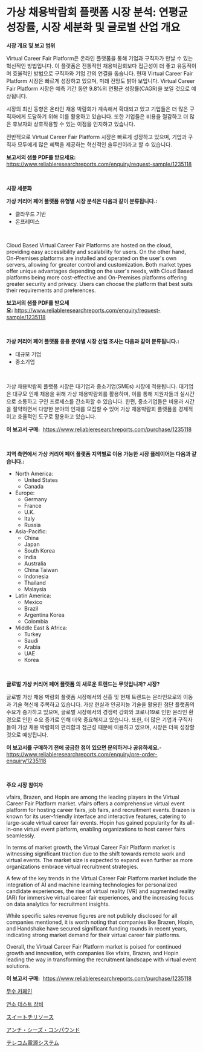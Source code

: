 <p><h1>가상 채용박람회 플랫폼 시장 분석: 연평균 성장률, 시장 세분화 및 글로벌 산업 개요</h1></p><p><strong>시장 개요 및 보고 범위</strong></p>
<p><p>Virtual Career Fair Platform은 온라인 플랫폼을 통해 기업과 구직자가 만날 수 있는 혁신적인 방법입니다. 이 플랫폼은 전통적인 채용박람회보다 접근성이 더 좋고 유동적이며 효율적인 방법으로 구직자와 기업 간의 연결을 돕습니다. 현재 Virtual Career Fair Platform 시장은 빠르게 성장하고 있으며, 미래 전망도 밝아 보입니다. Virtual Career Fair Platform 시장은 예측 기간 동안 9.8%의 연평균 성장률(CAGR)을 보일 것으로 예상됩니다.</p><p>시장의 최신 동향은 온라인 채용 박람회가 계속해서 확대되고 있고 기업들은 더 많은 구직자에게 도달하기 위해 이를 활용하고 있습니다. 또한 기업들은 비용을 절감하고 더 많은 후보자와 상호작용할 수 있는 이점을 인지하고 있습니다.</p><p>전반적으로 Virtual Career Fair Platform 시장은 빠르게 성장하고 있으며, 기업과 구직자 모두에게 많은 혜택을 제공하는 혁신적인 솔루션이라고 할 수 있습니다.</p></p>
<p><strong>보고서의 샘플 PDF를 받으세요:</strong> <a href="https://www.reliableresearchreports.com/enquiry/request-sample/1235118">https://www.reliableresearchreports.com/enquiry/request-sample/1235118</a></p>
<p>&nbsp;</p>
<p><strong>시장 세분화</strong></p>
<p><strong>가상 커리어 페어 플랫폼 유형별 시장 분석은 다음과 같이 분류됩니다.:</strong></p>
<p><ul><li>클라우드 기반</li><li>온프레미스</li></ul></p>
<p>&nbsp;</p>
<p><p>Cloud Based Virtual Career Fair Platforms are hosted on the cloud, providing easy accessibility and scalability for users. On the other hand, On-Premises platforms are installed and operated on the user's own servers, allowing for greater control and customization. Both market types offer unique advantages depending on the user's needs, with Cloud Based platforms being more cost-effective and On-Premises platforms offering greater security and privacy. Users can choose the platform that best suits their requirements and preferences.</p></p>
<p><strong>보고서의 샘플 PDF를 받으세요:</strong>&nbsp;<a href="https://www.reliableresearchreports.com/enquiry/request-sample/1235118">https://www.reliableresearchreports.com/enquiry/request-sample/1235118</a></p>
<p>&nbsp;</p>
<p><strong> 가상 커리어 페어 플랫폼 응용 분야별 시장 산업 조사는 다음과 같이 분류됩니다.:</strong></p>
<p><ul><li>대규모 기업</li><li>중소기업</li></ul></p>
<p>&nbsp;</p>
<p><p>가상 채용박람회 플랫폼 시장은 대기업과 중소기업(SMEs) 시장에 적용됩니다. 대기업은 대규모 인재 채용을 위해 가상 채용박람회를 활용하며, 이를 통해 지원자들과 실시간으로 소통하고 구인 프로세스를 간소화할 수 있습니다. 한편, 중소기업들은 비용과 시간을 절약하면서 다양한 분야의 인재를 모집할 수 있어 가상 채용박람회 플랫폼을 경제적이고 효율적인 도구로 활용하고 있습니다.</p></p>
<p><strong>이 보고서 구매:</strong>&nbsp; <a href="https://www.reliableresearchreports.com/purchase/1235118">https://www.reliableresearchreports.com/purchase/1235118</a></p>
<p>&nbsp;</p>
<p><strong>지역 측면에서 가상 커리어 페어 플랫폼 지역별로 이용 가능한 시장 플레이어는 다음과 같습니다.:</strong></p>
<p><ul>
    <li>
        North America:
        <ul>
            <li>United States</li>
            <li>Canada</li>
        </ul>
    </li>
    <li>
        Europe:
        <ul>
            <li>Germany</li>
            <li>France</li>
            <li>U.K.</li>
            <li>Italy</li>
            <li>Russia</li>
        </ul>
    </li>
    <li>
        Asia-Pacific:
        <ul>
            <li>China</li>
            <li>Japan</li>
            <li>South Korea</li>
            <li>India</li>
            <li>Australia</li>
            <li>China Taiwan</li>
            <li>Indonesia</li>
            <li>Thailand</li>
            <li>Malaysia</li>
        </ul>
    </li>
    <li>
        Latin America:
        <ul>
            <li>Mexico</li>
            <li>Brazil</li>
            <li>Argentina Korea</li>
            <li>Colombia</li>
        </ul>
    </li>
    <li>
        Middle East & Africa:
        <ul>
            <li>Turkey</li>
            <li>Saudi</li>
            <li>Arabia</li>
            <li>UAE</li>
            <li>Korea</li>
        </ul>
    </li>
    </ul></p>
<p>&nbsp;</p>
<p><strong>글로벌 가상 커리어 페어 플랫폼 의 새로운 트렌드는 무엇입니까? 시장?</strong></p>
<p><p>글로벌 가상 채용 박람회 플랫폼 시장에서의 신흥 및 현재 트렌드는 온라인으로의 이동과 기술 혁신에 주목하고 있습니다. 가상 현실과 인공지능 기술을 활용한 첨단 플랫폼의 수요가 증가하고 있으며, 글로벌 시장에서의 경쟁력 강화와 코로나19로 인한 온라인 환경으로 인한 수요 증가로 인해 더욱 중요해지고 있습니다. 또한, 더 많은 기업과 구직자들이 가상 채용 박람회의 편리함과 접근성 때문에 이용하고 있으며, 시장은 더욱 성장할 것으로 예상됩니다.</p></p>
<p><strong>이 보고서를 구매하기 전에 궁금한 점이 있으면 문의하거나 공유하세요.</strong>- <a href="https://www.reliableresearchreports.com/enquiry/pre-order-enquiry/1235118">https://www.reliableresearchreports.com/enquiry/pre-order-enquiry/1235118</a></p>
<p>&nbsp;</p>
<p><strong>주요 시장 참여자</strong></p>
<p><p>vfairs, Brazen, and Hopin are among the leading players in the Virtual Career Fair Platform market. vfairs offers a comprehensive virtual event platform for hosting career fairs, job fairs, and recruitment events. Brazen is known for its user-friendly interface and interactive features, catering to large-scale virtual career fair events. Hopin has gained popularity for its all-in-one virtual event platform, enabling organizations to host career fairs seamlessly.</p><p>In terms of market growth, the Virtual Career Fair Platform market is witnessing significant traction due to the shift towards remote work and virtual events. The market size is expected to expand even further as more organizations embrace virtual recruitment strategies.</p><p>A few of the key trends in the Virtual Career Fair Platform market include the integration of AI and machine learning technologies for personalized candidate experiences, the rise of virtual reality (VR) and augmented reality (AR) for immersive virtual career fair experiences, and the increasing focus on data analytics for recruitment insights.</p><p>While specific sales revenue figures are not publicly disclosed for all companies mentioned, it is worth noting that companies like Brazen, Hopin, and Handshake have secured significant funding rounds in recent years, indicating strong market demand for their virtual career fair platforms. </p><p>Overall, the Virtual Career Fair Platform market is poised for continued growth and innovation, with companies like vfairs, Brazen, and Hopin leading the way in transforming the recruitment landscape with virtual event solutions.</p></p>
<p><strong>이 보고서 구매:</strong>&nbsp;&nbsp;<a href="https://www.reliableresearchreports.com/purchase/1235118">https://www.reliableresearchreports.com/purchase/1235118</a></p>
<p><p><a href="https://medium.com/@brionnaboyle/%EB%AC%B4%EC%88%98-%EC%B9%B4%ED%8E%98%EC%9D%B8-%EC%8B%9C%EC%9E%A5-%EB%B6%84%EC%84%9D-%EB%B0%8F-%ED%81%AC%EA%B8%B0-%EC%98%88%EC%B8%A1%EC%9D%80-2024%EB%85%84%EB%B6%80%ED%84%B0-2031%EB%85%84%EA%B9%8C%EC%A7%80-%EA%B8%B0%EA%B0%84%EC%97%90-%EB%8C%80%ED%95%B4-%EC%9D%B4%EB%A3%A8%EC%96%B4%EC%A1%8C%EC%8A%B5%EB%8B%88%EB%8B%A4-28425cd5bbf9">무수 카페인</a></p><p><a href="https://medium.com/@danieldobroiu20221/%EC%97%B0%EC%86%8C-%EC%8B%9C%ED%97%98-%EC%9E%A5%EB%B9%84-%EC%8B%9C%EC%9E%A5-%EB%B3%B4%EA%B3%A0%EC%84%9C%EB%8A%94-%EC%9D%B4-%EC%8B%9C%EC%9E%A5%EC%9D%98-%EC%B5%9C%EC%8B%A0-%ED%8A%B8%EB%A0%8C%EB%93%9C%EC%99%80-%EC%84%B1%EC%9E%A5-%EA%B8%B0%ED%9A%8C%EB%A5%BC-%EB%B3%B4%EC%97%AC%EC%A4%8D%EB%8B%88%EB%8B%A4-2e8ad25cb83e">연소 테스트 장비</a></p><p><a href="https://medium.com/@jordanilliamson678678/%E7%94%98%E8%BE%9B%E3%82%BD%E3%83%BC%E3%82%B9%E5%B8%82%E5%A0%B4-%E5%B8%82%E5%A0%B4%E3%82%B7%E3%82%A7%E3%82%A2-%E5%B8%82%E5%A0%B4%E5%8B%95%E5%90%91-%E5%B0%86%E6%9D%A5%E3%81%AE%E6%88%90%E9%95%B7%E3%82%92%E6%8E%A2%E3%82%8B-f7584449417d">スイートチリソース</a></p><p><a href="https://medium.com/@kyaorris56456/%E3%82%A2%E3%83%B3%E3%83%81%E3%82%B7%E3%83%BC%E3%82%BA%E5%8C%96%E5%90%88%E7%89%A9%E5%B8%82%E5%A0%B4%E3%81%AE%E5%8B%95%E5%90%91%E3%81%A8%E5%B8%82%E5%A0%B4%E5%88%86%E6%9E%90%E3%81%AF-2024%E5%B9%B4%E3%81%8B%E3%82%892031%E5%B9%B4%E3%81%BE%E3%81%A7%E3%81%AE%E6%9C%9F%E9%96%93%E3%81%AB%E4%BA%88%E6%B8%AC%E3%81%95%E3%82%8C%E3%81%A6%E3%81%84%E3%81%BE%E3%81%99-272178451a86">アンチ・シーズ・コンパウンド</a></p><p><a href="https://github.com/Sophiaard2003/Market-Research-Report-List-1/blob/main/564477812895.md">テレコム電源システム</a></p></p>
